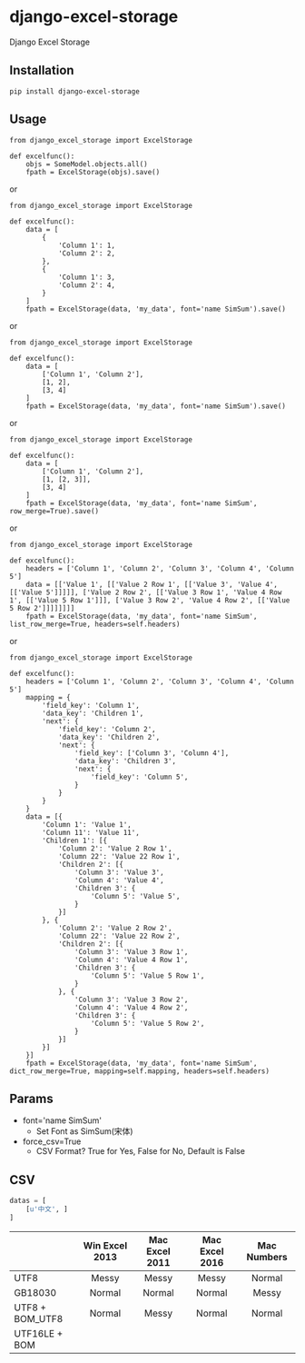 # django-excel-storage
Django Excel Storage

## Installation

    pip install django-excel-storage


## Usage

    from django_excel_storage import ExcelStorage

    def excelfunc():
        objs = SomeModel.objects.all()
        fpath = ExcelStorage(objs).save()
        
        
or

    from django_excel_storage import ExcelStorage

    def excelfunc():
        data = [
            {
                'Column 1': 1,
                'Column 2': 2,
            },
            {
                'Column 1': 3,
                'Column 2': 4,
            }
        ]
        fpath = ExcelStorage(data, 'my_data', font='name SimSum').save()


or

    from django_excel_storage import ExcelStorage

    def excelfunc():
        data = [
            ['Column 1', 'Column 2'],
            [1, 2],
            [3, 4]
        ]
        fpath = ExcelStorage(data, 'my_data', font='name SimSum').save()


or

    from django_excel_storage import ExcelStorage

    def excelfunc():
        data = [
            ['Column 1', 'Column 2'],
            [1, [2, 3]],
            [3, 4]
        ]
        fpath = ExcelStorage(data, 'my_data', font='name SimSum', row_merge=True).save()


or

    from django_excel_storage import ExcelStorage

    def excelfunc():
        headers = ['Column 1', 'Column 2', 'Column 3', 'Column 4', 'Column 5']
        data = [['Value 1', [['Value 2 Row 1', [['Value 3', 'Value 4', [['Value 5']]]]], ['Value 2 Row 2', [['Value 3 Row 1', 'Value 4 Row 1', [['Value 5 Row 1']]], ['Value 3 Row 2', 'Value 4 Row 2', [['Value 5 Row 2']]]]]]]]
        fpath = ExcelStorage(data, 'my_data', font='name SimSum', list_row_merge=True, headers=self.headers)


or

    from django_excel_storage import ExcelStorage

    def excelfunc():
        headers = ['Column 1', 'Column 2', 'Column 3', 'Column 4', 'Column 5']
        mapping = {
            'field_key': 'Column 1',
            'data_key': 'Children 1',
            'next': {
                'field_key': 'Column 2',
                'data_key': 'Children 2',
                'next': {
                    'field_key': ['Column 3', 'Column 4'],
                    'data_key': 'Children 3',
                    'next': {
                        'field_key': 'Column 5',
                    }
                }
            }
        }
        data = [{
            'Column 1': 'Value 1',
            'Column 11': 'Value 11',
            'Children 1': [{
                'Column 2': 'Value 2 Row 1',
                'Column 22': 'Value 22 Row 1',
                'Children 2': [{
                    'Column 3': 'Value 3',
                    'Column 4': 'Value 4',
                    'Children 3': {
                        'Column 5': 'Value 5',
                    }
                }]
            }, {
                'Column 2': 'Value 2 Row 2',
                'Column 22': 'Value 22 Row 2',
                'Children 2': [{
                    'Column 3': 'Value 3 Row 1',
                    'Column 4': 'Value 4 Row 1',
                    'Children 3': {
                        'Column 5': 'Value 5 Row 1',
                    }
                }, {
                    'Column 3': 'Value 3 Row 2',
                    'Column 4': 'Value 4 Row 2',
                    'Children 3': {
                        'Column 5': 'Value 5 Row 2',
                    }
                }]
            }]
        }]
        fpath = ExcelStorage(data, 'my_data', font='name SimSum', dict_row_merge=True, mapping=self.mapping, headers=self.headers)


## Params

  * font='name SimSum'
    * Set Font as SimSum(宋体)
  * force_csv=True
    * CSV Format? True for Yes, False for No, Default is False


## CSV

  ```python
  datas = [
      [u'中文', ]
  ]
  ```

|                 | Win Excel 2013 | Mac Excel 2011 | Mac Excel 2016 | Mac Numbers |
| --------------- | :------------: | :------------: | :------------: | :---------: |
| UTF8            | Messy          | Messy          | Messy          | Normal      |
| GB18030         | Normal         | Normal         | Normal         | Messy       |
| UTF8 + BOM_UTF8 | Normal         | Messy          | Normal         | Normal      |
| UTF16LE + BOM   |                |                |                |             |
